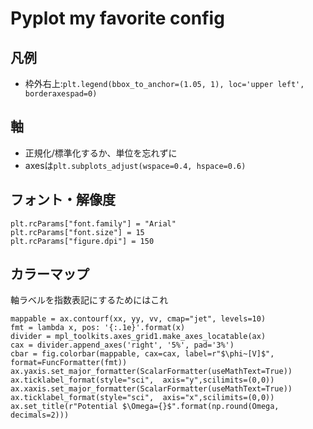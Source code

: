 # Pyplot my favorite config

## 凡例

- 枠外右上:`plt.legend(bbox_to_anchor=(1.05, 1), loc='upper left', borderaxespad=0)`

## 軸

- 正規化/標準化するか、単位を忘れずに
- axesは`plt.subplots_adjust(wspace=0.4, hspace=0.6)`


## フォント・解像度


```
plt.rcParams["font.family"] = "Arial"
plt.rcParams["font.size"] = 15
plt.rcParams["figure.dpi"] = 150
```

## カラーマップ

軸ラベルを指数表記にするためにはこれ

```
mappable = ax.contourf(xx, yy, vv, cmap="jet", levels=10)
fmt = lambda x, pos: '{:.1e}'.format(x)
divider = mpl_toolkits.axes_grid1.make_axes_locatable(ax)
cax = divider.append_axes('right', '5%', pad='3%')
cbar = fig.colorbar(mappable, cax=cax, label=r"$\phi~[V]$", format=FuncFormatter(fmt))
ax.yaxis.set_major_formatter(ScalarFormatter(useMathText=True))
ax.ticklabel_format(style="sci",  axis="y",scilimits=(0,0))
ax.xaxis.set_major_formatter(ScalarFormatter(useMathText=True))
ax.ticklabel_format(style="sci",  axis="x",scilimits=(0,0))
ax.set_title(r"Potential $\Omega={}$".format(np.round(Omega, decimals=2)))
```
